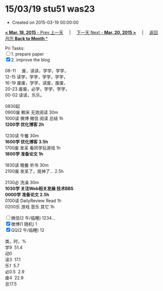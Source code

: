# 15/03/19 stu51 was23

- Created on 2015-03-19 00:00:00

[**< Mar. 18, 2015** - Prev 上一天](_archived/lifelogs/2015/03/d18.md) &nbsp; &nbsp; | &nbsp; &nbsp; [下一天 Next - **Mar. 20, 2015 >**](_archived/lifelogs/2015/03/d20.md) &nbsp; &nbsp; |  &nbsp; &nbsp; [返回月历 **Back to Month ^**](_archived/lifelogs/2015/03/index.md)
<br/><div>Pri Tasks:<br/><input type="checkbox" />1. prepare paper</div><div><input type="checkbox" checked="true" />2. improve the blog</div><div><div><br/></div>08-11     废，读读，学学，学学，<br/>12-15 读学，学学，学学，学学，<br/>16-19 废废，学学，读废，废废，<br/>20-23 废废，必学，学学，学学，</div><div>00-02 读读，乐乐。<br/><div><br/></div>0830起<br/>0900废 赖床 无效阅读 30m</div><div>1000读 微博 微信 阅读 总结 1h<br/><b>1200学 优化博客 2h</b><div><br/></div>1230读 午餐 30m<br/><b>1600学 优化博客 3.5h</b> <br/><div>1700废 发呆 看同学玩游戏 1h</div><div><b>1800学 准备论文 1h</b></div><div><br/></div>1830读 晚餐 听书 30m</div><div>2100废 发呆了，晃神了… 2.5h</div><div><br/></div><div>2130必 洗澡 30m</div><div><b>1030学 关注Web相关发展 技术BBS </b></div><div><b>0000学 准备论文 </b><b>2.5h</b></div><div>0100读 DailyReview Read 1h</div><div>0200乐 游戏 音乐 其它 1h</div><div><br/><input type="checkbox" />微信(2 午/临睡) 1234…<br/><input type="checkbox" checked="true" />微博(1 随机) 1<br/><input type="checkbox" checked="true" />QQ(2 午/临睡) 12<br/><div><br/></div>类，时，%<br/>学9  51.4<br/>动0<br/>读3  17.1<br/>乐1  5.7<br/>必0.5  2.9<br/>废4  22.9<br/>总17.5</div>
